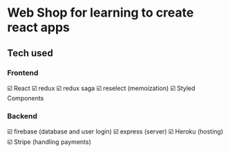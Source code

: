 # Web Shop for learning to create react apps

## Tech used

### Frontend

☑️   React
☑️   redux
☑️   redux saga
☑️   reselect (memoization)
☑️   Styled Components

### Backend

☑️   firebase (database and user login)
☑️   express (server)
☑️   Heroku (hosting)
☑️   Stripe (handling payments)
